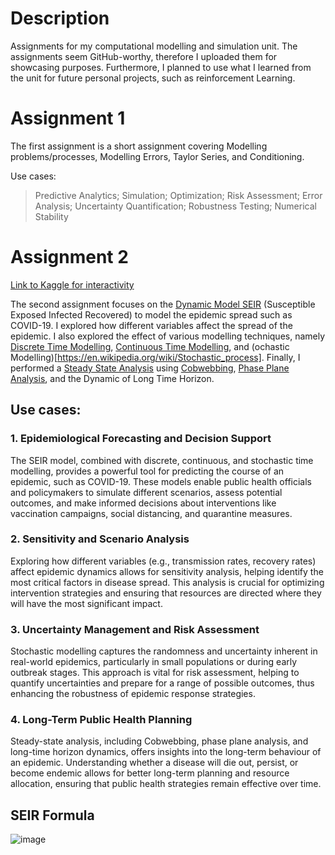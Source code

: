 # Description
Assignments for my computational modelling and simulation unit. The assignments seem GitHub-worthy, therefore I uploaded them for showcasing purposes. Furthermore, I planned to use what I learned from the unit for future personal projects, such as reinforcement Learning.

# Assignment 1
The first assignment is a short assignment covering Modelling problems/processes, Modelling Errors, Taylor Series, and Conditioning.

Use cases: 
> Predictive Analytics; Simulation; Optimization; Risk Assessment; Error Analysis; Uncertainty Quantification; Robustness Testing; Numerical Stability

# Assignment 2
[Link to Kaggle for interactivity](#)

The second assignment focuses on the [Dynamic Model SEIR](https://link.springer.com/article/10.1007/s11071-020-05743-y) (Susceptible Exposed Infected Recovered) to model the epidemic spread such as COVID-19. I explored how different variables affect the spread of the epidemic. I also explored the effect of various modelling techniques, namely [Discrete Time Modelling](https://math.libretexts.org/Bookshelves/Scientific_Computing_Simulations_and_Modeling/Introduction_to_the_Modeling_and_Analysis_of_Complex_Systems_(Sayama)/04%3A_DiscreteTime_Models_I__Modeling/401%3A_DiscreteTime_Models_with_Difference_Equations), [Continuous Time Modelling](https://math.libretexts.org/Bookshelves/Scientific_Computing_Simulations_and_Modeling/Introduction_to_the_Modeling_and_Analysis_of_Complex_Systems_(Sayama)/06%3A_ContinuousTime_Models_I__Modeling#:~:text=Continuous%E2%88%92time%20models%20are%20written,place%20smoothly%20over%20continuous%20time.), and (ochastic Modelling)[https://en.wikipedia.org/wiki/Stochastic_process]. Finally, I performed a [Steady State Analysis](https://en.wikipedia.org/wiki/Steady_state) using [Cobwebbing](https://ms.mcmaster.ca/~clemene/1LS3lectureoutlines/1ls3_3.2.pdf), [Phase Plane Analysis](https://ocw.mit.edu/courses/16-30-estimation-and-control-of-aerospace-systems-spring-2004/0b318c74f4b1ae41dc4393e39b9cab17_ch3_nnl.pdf), and the Dynamic of Long Time Horizon.

## Use cases:
### 1. Epidemiological Forecasting and Decision Support
The SEIR model, combined with discrete, continuous, and stochastic time modelling, provides a powerful tool for predicting the course of an epidemic, such as COVID-19. These models enable public health officials and policymakers to simulate different scenarios, assess potential outcomes, and make informed decisions about interventions like vaccination campaigns, social distancing, and quarantine measures.

### 2. Sensitivity and Scenario Analysis
Exploring how different variables (e.g., transmission rates, recovery rates) affect epidemic dynamics allows for sensitivity analysis, helping identify the most critical factors in disease spread. This analysis is crucial for optimizing intervention strategies and ensuring that resources are directed where they will have the most significant impact.

### 3. Uncertainty Management and Risk Assessment
Stochastic modelling captures the randomness and uncertainty inherent in real-world epidemics, particularly in small populations or during early outbreak stages. This approach is vital for risk assessment, helping to quantify uncertainties and prepare for a range of possible outcomes, thus enhancing the robustness of epidemic response strategies.

### 4. Long-Term Public Health Planning
Steady-state analysis, including Cobwebbing, phase plane analysis, and long-time horizon dynamics, offers insights into the long-term behaviour of an epidemic. Understanding whether a disease will die out, persist, or become endemic allows for better long-term planning and resource allocation, ensuring that public health strategies remain effective over time.

## SEIR Formula
![image](https://github.com/user-attachments/assets/a84f1200-fcbe-4bed-bc77-4f3186c6b558)

